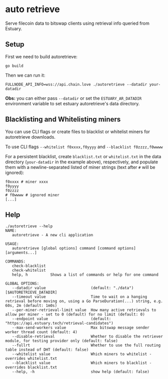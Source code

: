 # auto retrieve

Serve filecoin data to bitswap clients using retrieval info queried from
Estuary.

## Setup
First we need to build autoretrieve:
```
go build
```

Then we can run it:
```
FULLNODE_API_INFO=wss://api.chain.love ./autoretrieve --datadir your-datadir
```
**Obs:** you can either pass `--datadir` or set the `ESTUARY_AR_DATADIR` environment variable to set estuary autoretrieve's data
directory.


## Blacklisting and Whitelisting miners
You can use CLI flags or create files to blacklist or whitelist miners for autoretrieve downloads.

To use CLI flags `--whitelist f0xxxx,f0yyyy` and `--blacklist f0zzzz,f0wwww`

For a persistent blacklist, create `blacklist.txt` or `whitelist.txt` in the
data directory (`your-datadir` in the example above), respectively, and populate them with a newline-separated listed
of miner strings (text after `#` will be ignored):
```
f0xxxx # miner xxxx
f0yyyy
f0zzzz
# f0wwww # ignored miner
[...]
```
## Help
```
./autoretrieve --help
NAME:
   autoretrieve - A new cli application

USAGE:
   autoretrieve [global options] command [command options] [arguments...]

COMMANDS:
   check-blacklist
   check-whitelist
   help, h          Shows a list of commands or help for one command

GLOBAL OPTIONS:
   --datadir value                    (default: "./data") [$AUTORETRIEVE_DATADIR]
   --timeout value                    Time to wait on a hanging retrieval before moving on, using a Go ParseDuration(...) string, e.g. 60s, 2m (default: 1m0s)
   --per-miner-retrieval-limit value  How many active retrievals to allow per miner - set to 0 (default) for no limit (default: 0)
   --endpoint value                   (default: "https://api.estuary.tech/retrieval-candidates")
   --max-send-workers value           Max bitswap message sender worker thread count (default: 4)
   --disable-retrieval                Whether to disable the retriever module, for testing provider only (default: false)
   --fullrt                           Whether to use the full routing table instead of DHT (default: false)
   --whitelist value                  Which miners to whitelist - overrides whitelist.txt
   --blacklist value                  Which miners to blacklist - overrides blacklist.txt
   --help, -h                         show help (default: false)
```